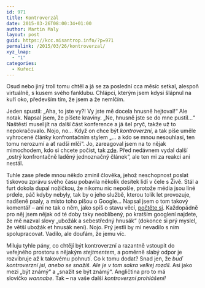 ```yaml
---
id: 971
title: Kontroverzál
date: 2015-03-26T08:00:34+01:00
author: Martin Maly
layout: post
guid: https://kcc.misantrop.info/?p=971
permalink: /2015/03/26/kontroverzal/
xyz_lnap:
  - "1"
categories:
  - Kuřecí
---
```

Osud nebo jiný troll tomu chtěl a já se za poslední cca měsíc setkal, alespoň virtuálně, s kusem svého fanklubu. Chlápci, kterým jsem kdysi šlápnul na kuří oko, především tím, že jsem a že nemlčím.

Jeden spustil: &#8222;Aha, to jste vy?! Vy jste mě docela hnusně hejtoval!&#8220; Ale notak. Napsal jsem, že píšete kraviny. &#8222;Ne, hnusně jste se do mne pustil&#8230;&#8220; Naštěstí musel jít na další část konference a já šel pryč, takže už to nepokračovalo. Nojo, no&#8230; Když on chce být _kontroverzní_, a tak píše uměle vyhrocené články konfrontačním stylem &#8222;&#8230; a kdo se mnou nesouhlasí, ten tomu nerozumí a ať radši mlčí&#8220;. Jo, zareagoval jsem na to nějak mimochodem, kdo si chcete počíst, tak [zde](https://www.misantrop.info/rss-o-sto-sest/). Před nedávnem vydal další &#8222;ostrý konfrontačně laděný jednoznačný článek&#8220;, ale ten mi za reakci ani nestál.

Tuhle zase přede mnou někdo zmínil člověka, jehož neschopnost poslat tiskovou zprávu svého času pobavila několik desítek lidí v čele s Živě. Stál a furt dokola dupal nožičkou, že nikomu nic nepošle, protože média jsou líné prdele, páč kdyby nebyly, tak by o jeho službě, kterou tolik let provozuje, nadšeně psaly, a místo toho píšou o Google&#8230; Napsal jsem o tom takový komentář &#8211; ani ne tak o něm, jako spíš o stavu věcí, [počtěte si](https://www.misantrop.info/drazi-kozovrazi). Každopádně pro něj jsem nějak od té doby taky neoblíbený, po kratším googlení najdete, že mě nazval slovy &#8222;ubožák a sebestředný hnusák&#8220; (dokonce si prý myslel, že větší ubožák et hnusák není). Nojo. Prý jestli by mi nevadilo s ním spolupracovat. Vadilo, ale doufám, že jemu víc.

Miluju tyhle pány, co chtějí být kontroverzní a razantně vstoupit do veřejného prostoru s nějakým _stejtmentem_, a poměrně slabý odpor je rozvibruje až k takovému pohnutí. Co k tomu dodat? Snad jen, že _buď kontroverzní jsi, anebo se snažíš. Ale je v tom sakra velkej rozdíl._ Asi jako mezi &#8222;být známý&#8220; a &#8222;snažit se být známý&#8220;. Angličtina pro to má slovíčko _wannabe_. Tak &#8211; na vaše další _kontroverzní prohlášení!_